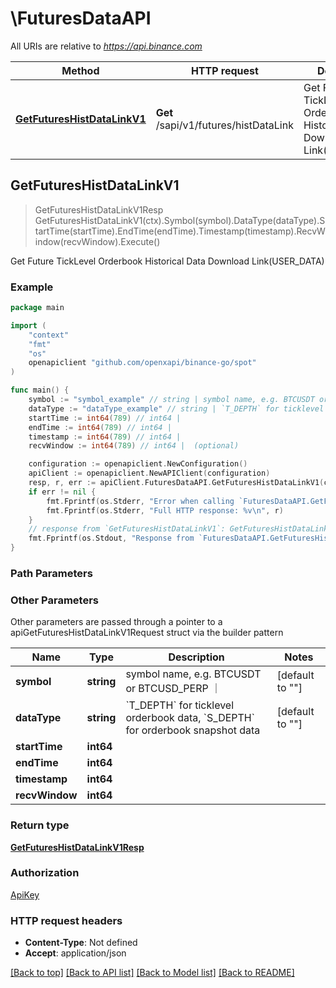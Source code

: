 # \FuturesDataAPI

All URIs are relative to *https://api.binance.com*

Method | HTTP request | Description
------------- | ------------- | -------------
[**GetFuturesHistDataLinkV1**](FuturesDataAPI.md#GetFuturesHistDataLinkV1) | **Get** /sapi/v1/futures/histDataLink | Get Future TickLevel Orderbook Historical Data Download Link(USER_DATA)



## GetFuturesHistDataLinkV1

> GetFuturesHistDataLinkV1Resp GetFuturesHistDataLinkV1(ctx).Symbol(symbol).DataType(dataType).StartTime(startTime).EndTime(endTime).Timestamp(timestamp).RecvWindow(recvWindow).Execute()

Get Future TickLevel Orderbook Historical Data Download Link(USER_DATA)



### Example

```go
package main

import (
	"context"
	"fmt"
	"os"
	openapiclient "github.com/openxapi/binance-go/spot"
)

func main() {
	symbol := "symbol_example" // string | symbol name, e.g. BTCUSDT or BTCUSD_PERP ｜ (default to "")
	dataType := "dataType_example" // string | `T_DEPTH` for ticklevel orderbook data, `S_DEPTH` for orderbook snapshot data (default to "")
	startTime := int64(789) // int64 | 
	endTime := int64(789) // int64 | 
	timestamp := int64(789) // int64 | 
	recvWindow := int64(789) // int64 |  (optional)

	configuration := openapiclient.NewConfiguration()
	apiClient := openapiclient.NewAPIClient(configuration)
	resp, r, err := apiClient.FuturesDataAPI.GetFuturesHistDataLinkV1(context.Background()).Symbol(symbol).DataType(dataType).StartTime(startTime).EndTime(endTime).Timestamp(timestamp).RecvWindow(recvWindow).Execute()
	if err != nil {
		fmt.Fprintf(os.Stderr, "Error when calling `FuturesDataAPI.GetFuturesHistDataLinkV1``: %v\n", err)
		fmt.Fprintf(os.Stderr, "Full HTTP response: %v\n", r)
	}
	// response from `GetFuturesHistDataLinkV1`: GetFuturesHistDataLinkV1Resp
	fmt.Fprintf(os.Stdout, "Response from `FuturesDataAPI.GetFuturesHistDataLinkV1`: %v\n", resp)
}
```

### Path Parameters



### Other Parameters

Other parameters are passed through a pointer to a apiGetFuturesHistDataLinkV1Request struct via the builder pattern


Name | Type | Description  | Notes
------------- | ------------- | ------------- | -------------
 **symbol** | **string** | symbol name, e.g. BTCUSDT or BTCUSD_PERP ｜ | [default to &quot;&quot;]
 **dataType** | **string** | &#x60;T_DEPTH&#x60; for ticklevel orderbook data, &#x60;S_DEPTH&#x60; for orderbook snapshot data | [default to &quot;&quot;]
 **startTime** | **int64** |  | 
 **endTime** | **int64** |  | 
 **timestamp** | **int64** |  | 
 **recvWindow** | **int64** |  | 

### Return type

[**GetFuturesHistDataLinkV1Resp**](GetFuturesHistDataLinkV1Resp.md)

### Authorization

[ApiKey](../README.md#ApiKey)

### HTTP request headers

- **Content-Type**: Not defined
- **Accept**: application/json

[[Back to top]](#) [[Back to API list]](../README.md#documentation-for-api-endpoints)
[[Back to Model list]](../README.md#documentation-for-models)
[[Back to README]](../README.md)

